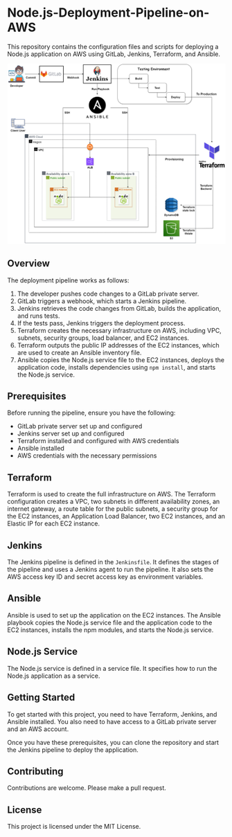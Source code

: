 # Node.js-Deployment-Pipeline-on-AWS
This repository contains the configuration files and scripts for deploying a Node.js application on AWS using GitLab, Jenkins, Terraform, and Ansible.

![alt text](pipeline-aws5.png)


## Overview

The deployment pipeline works as follows:

1. The developer pushes code changes to a GitLab private server.
2. GitLab triggers a webhook, which starts a Jenkins pipeline.
3. Jenkins retrieves the code changes from GitLab, builds the application, and runs tests.
4. If the tests pass, Jenkins triggers the deployment process.
5. Terraform creates the necessary infrastructure on AWS, including VPC, subnets, security groups, load balancer, and EC2 instances.
6. Terraform outputs the public IP addresses of the EC2 instances, which are used to create an Ansible inventory file.
7. Ansible copies the Node.js service file to the EC2 instances, deploys the application code, installs dependencies using `npm install`, and starts the Node.js service.

## Prerequisites

Before running the pipeline, ensure you have the following:

- GitLab private server set up and configured
- Jenkins server set up and configured
- Terraform installed and configured with AWS credentials
- Ansible installed
- AWS credentials with the necessary permissions

## Terraform

Terraform is used to create the full infrastructure on AWS. The Terraform configuration creates a VPC, two subnets in different availability zones, an internet gateway, a route table for the public subnets, a security group for the EC2 instances, an Application Load Balancer, two EC2 instances, and an Elastic IP for each EC2 instance.

## Jenkins

The Jenkins pipeline is defined in the `Jenkinsfile`. It defines the stages of the pipeline and uses a Jenkins agent to run the pipeline. It also sets the AWS access key ID and secret access key as environment variables.

## Ansible

Ansible is used to set up the application on the EC2 instances. The Ansible playbook copies the Node.js service file and the application code to the EC2 instances, installs the npm modules, and starts the Node.js service.

## Node.js Service

The Node.js service is defined in a service file. It specifies how to run the Node.js application as a service.

## Getting Started

To get started with this project, you need to have Terraform, Jenkins, and Ansible installed. You also need to have access to a GitLab private server and an AWS account.

Once you have these prerequisites, you can clone the repository and start the Jenkins pipeline to deploy the application.

## Contributing

Contributions are welcome. Please make a pull request.

## License

This project is licensed under the MIT License.
